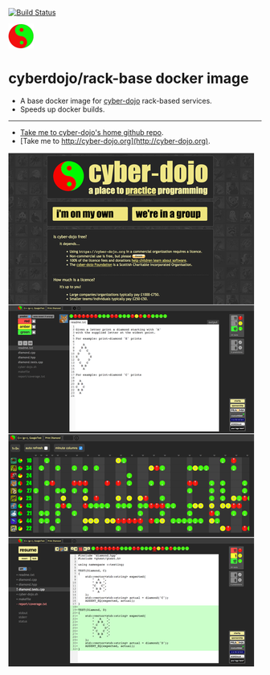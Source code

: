 
[![Build Status](https://travis-ci.org/cyber-dojo/rack-base.svg?branch=master)](https://travis-ci.org/cyber-dojo/rack-base)

<img src="https://raw.githubusercontent.com/cyber-dojo/nginx/master/images/home_page_logo.png"
alt="cyber-dojo yin/yang logo" width="50px" height="50px"/>

# cyberdojo/rack-base docker image

- A base docker image for [cyber-dojo](http://cyber-dojo.org) rack-based services.
- Speeds up docker builds.

- - - -

* [Take me to cyber-dojo's home github repo](https://github.com/cyber-dojo/cyber-dojo).
* [Take me to http://cyber-dojo.org](http://cyber-dojo.org).

![cyber-dojo.org home page](https://github.com/cyber-dojo/cyber-dojo/blob/master/shared/home_page_snapshot.png)
